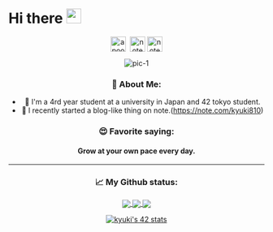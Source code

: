# Hi there <img src="https://github.com/TheDudeThatCode/TheDudeThatCode/blob/master/Assets/Hi.gif" width="29px">
<div align= "center">
<p align="center">
<a href="https://twitter.com/yuuuki81" target="blank"><img align="center" src="https://cdn.jsdelivr.net/npm/simple-icons@3.0.1/icons/twitter.svg" alt="apoorv__tyagi" width="30" /></a>&nbsp;
<a href="https://note.com/kyuki810"><img align="center" alt="note" width="30px" src="https://simpleicons.org/icons/microsoftonenote.svg" /></a>
  <a href="https://www.youtube.com/channel/UCs6kpS_N7wsKJKYTEV-Gtwg"><img align="center" alt="note" width="30px" src="https://simpleicons.org/icons/youtube.svg" /></a>
</p>

![pic-1](https://camo.githubusercontent.com/992babdffd8c74a1502de375fbdf7e4d54773242/68747470733a2f2f6d656469612e67697068792e636f6d2f6d656469612f53576f536b4e36447854737a71494b4571762f67697068792e676966)

### 🤵 About Me:
+ 🏫 I'm a 4rd year student at a university in Japan and 42 tokyo student.
+ 📝 I recently started a blog-like thing on note.(https://note.com/kyuki810)

### 😍 Favorite saying:
<div style="text-align: center;">
<h4>Grow at your own pace every day.</h>
</div>

---
### 📈 My Github status:
<a href="https://github.com/yuki-katayama/github-readme-stats">
    <img align="center" src="https://github-profile-trophy.vercel.app/?username=yuki-katayama&theme=gruvbox" />
</a>
  
<a href="https://github.com/yuki-katayama/github-readme-stats">
    <img align="center" src="https://github-readme-stats.vercel.app/api?username=yuki-katayama&show_icons=true&title_color=ffc857&icon_color=8ac926&text_color=daf7dc&bg_color=151515&hide=["stars"]" />
</a>
  
<a href="https://github.com/yuki-katayama/github-readme-stats">
  <img align="center" src="https://github-readme-stats.vercel.app/api/top-langs/?username=yuki-katayama&layout=compact&text_color=daf7dc&bg_color=151515&hide=jupyter%20notebook,shaderlab,glsl,hlsl,roff,c%23,css,ruby&langs_count=20" />
</a>
  
  
[![kyuki's 42 stats](https://badge42.herokuapp.com/api/stats/kyuki?cursus=42cursus)](https://github.com/kyuki/badge42)

</div>
